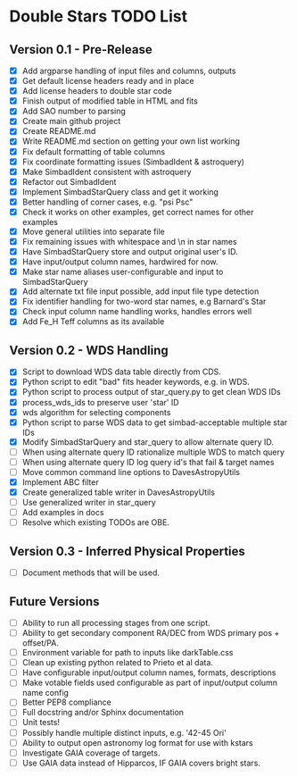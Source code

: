 # Double Stars TODO List

## Version 0.1 - Pre-Release

- [X] Add argparse handling of input files and columns, outputs
- [X] Get default license headers ready and in place
- [X] Add license headers to double star code
- [X] Finish output of modified table in HTML and fits
- [X] Add SAO number to parsing
- [X] Create main github project
- [X] Create README.md
- [X] Write README.md section on getting your own list working
- [X] Fix default formatting of table columns
- [X] Fix coordinate formatting issues (SimbadIdent & astroquery)
- [X] Make SimbadIdent consistent with astroquery
- [X] Refactor out SimbadIdent
- [X] Implement SimbadStarQuery class and get it working
- [X] Better handling of corner cases, e.g. "psi Psc"
- [X] Check it works on other examples, get correct names for other examples
- [X] Move general utilities into separate file
- [X] Fix remaining issues with whitespace and \n in star names
- [X] Have SimbadStarQuery store and output original user's ID.
- [X] Have input/output column names, hardwired for now.
- [X] Make star name aliases user-configurable and input to SimbadStarQuery
- [X] Add alternate txt file input possible, add input file type detection
- [X] Fix identifier handling for two-word star names, e.g Barnard's Star
- [X] Check input column name handling works, handles errors well
- [X] Add Fe_H Teff columns as its available

## Version 0.2 - WDS Handling

- [X] Script to download WDS data table directly from CDS.
- [X] Python script to edit "bad" fits header keywords, e.g. in WDS.
- [X] Python script to process output of star_query.py to get clean WDS IDs
- [X] process_wds_ids to preserve user 'star' ID
- [X] wds algorithm for selecting components
- [X] Python script to parse WDS data to get simbad-acceptable multiple star IDs
- [X] Modify SimbadStarQuery and star_query to allow alternate query ID.
- [ ] When using alternate query ID rationalize multiple WDS to match query
- [ ] When using alternate query ID log query id's that fail & target names
- [ ] Move common command line options to DavesAstropyUtils
- [X] Implement ABC filter
- [X] Create generalized table writer in DavesAstropyUtils
- [ ] Use generalized writer in star_query
- [ ] Add examples in docs
- [ ] Resolve which existing TODOs are OBE.

## Version 0.3 - Inferred Physical Properties

- [ ] Document methods that will be used.

## Future Versions

- [ ] Ability to run all processing stages from one script.
- [ ] Ability to get secondary component RA/DEC from WDS primary pos + offset/PA.
- [ ] Environment variable for path to inputs like darkTable.css
- [ ] Clean up existing python related to Prieto et al data.
- [ ] Have configurable input/output column names, formats, descriptions
- [ ] Make votable fields used configurable as part of input/output column name config
- [ ] Better PEP8 compliance
- [ ] Full docstring and/or Sphinx documentation
- [ ] Unit tests!
- [ ] Possibly handle multiple distinct inputs, e.g. '42-45 Ori'
- [ ] Ability to output open astronomy log format for use with kstars
- [ ] Investigate GAIA coverage of targets.
- [ ] Use GAIA data instead of Hipparcos, IF GAIA covers bright stars.
